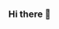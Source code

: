 ### Hi there 👋

<!--
**phpinete96/phpinete96** is a ✨ _special_ ✨ repository because its `README.md` (this file) appears on your GitHub profile.

Here are some ideas to get you started:

### - Meu Nome é Paulo Henrique Carvalho Pinete
### - 🔭 I’m currently working on planejamento de estoque
### - 🌱 I’m currently learning  Analise Desenvolvimento de Sistema 
### - 💬 Ask me about ciclismo e corrido 
